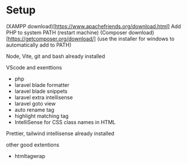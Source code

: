 # Setup
(XAMPP download)[https://www.apachefriends.org/download.html]
Add PHP to system PATH (restart machine)
(Composer download)[https://getcomposer.org/download/] (use the installer for windows to automatically add to PATH)

Node, Vite, git and bash already installed

VScode and exenttions
- php
- laravel blade formatter
- laravel blade snippets
- laravel extra intellisense
- laravel goto view
- auto rename tag
- highlight matching tag
- IntelliSense for CSS class names in HTML


Prettier, tailwind intellisense already installed

other good extentions
- htmltagwrap

